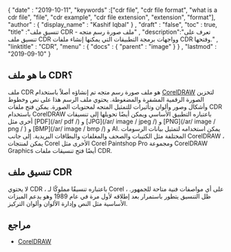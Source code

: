 {
  "date" : "2019-10-11",
  "keywords" :["cdr file", "cdr file format", "what is a cdr file", "file", "cdr example", "cdr file extension", "extension", "format"],
  "author" : {
    "display_name" : "Kashif Iqbal"
} ,
  "draft" : "false",
  "toc" : true,
  "title" :"تنسيق ملف CDR - ملف صورة رسم متجه" ,
  "description":"تعرف على تنسيق ملف CDR وواجهات برمجة التطبيقات التي يمكنها إنشاء ملفات CDR وفتحها." ,
  "linktitle" : "CDR",
  "menu" : {
    "docs" : {
      "parent" : "image"
}
} ,
  "lastmod" : "2019-09-10"
}

## ما هو ملف CDR؟

ملف CDR هو ملف صورة رسم متجه تم إنشاؤه أصلاً باستخدام [CorelDRAW](https://www.coreldraw.com/en/pages/open-cdr-file/) لتخزين الصورة الرقمية المشفرة والمضغوطة. يحتوي ملف الرسم هذا على نص وخطوط وأشكال وصور وألوان وتأثيرات للتمثيل المتجه لمحتويات الصورة. يمكن فتح ملفات CDR باستخدام CorelDRAW باعتباره التطبيق الأساسي ويمكن أيضًا تحويلها إلى تنسيقات أخرى مثل [PDF](/ar/ pdf /) و [JPG](/ar/ image / jpeg /) و [PNG](/ar/ image / png / ) و [BMP](/ar/ image / bmp /) و AI. يمكن استخدامه لتمثيل بيانات الرسومات المختلفة مثل الكتيبات والصحف والمغلفات والبطاقات البريدية. إلى جانب CorelDRAW ، يمكن لمنتجات Corel الأخرى مثل Corel Paintshop Pro ومجموعة CorelDRAW Graphics أيضًا فتح تنسيقات ملفات CDR.

## تنسيق ملف CDR

لا يحتوي CDR ، باعتباره تنسيقًا مملوكًا لـ Corel ، على أي مواصفات فنية متاحة للجمهور. ظل التنسيق يتطور باستمرار بعد إطلاقه لأول مرة في عام 1989 وهو يدعم الميزات الأساسية مثل النص وإدارة الألوان وألوان التركيز.

## مراجع

* [CorelDRAW](https://www.coreldraw.com/en/pages/open-cdr-file/)

